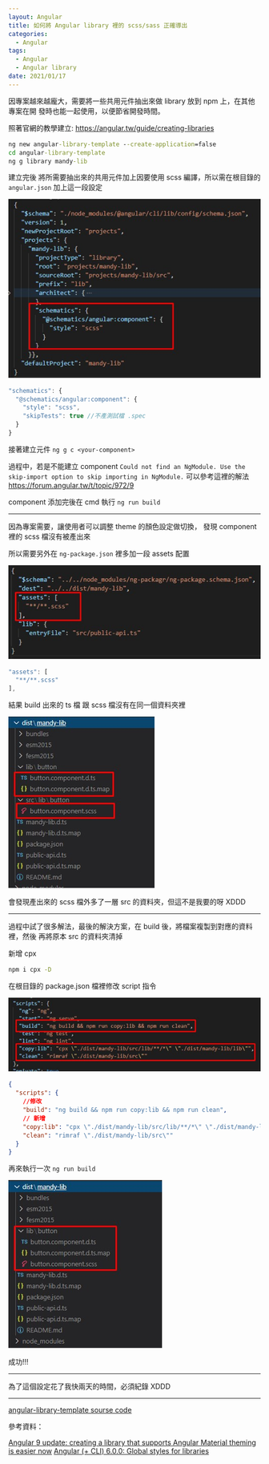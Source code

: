 ```yaml
---
layout: Angular
title: 如何將 Angular library 裡的 scss/sass 正確導出
categories:
  - Angular
tags:
  - Angular
  - Angular library
date: 2021/01/17
---
```


因專案越來越龐大，需要將一些共用元件抽出來做 library 放到 npm 上，在其他專案在開
發時也能一起使用，以便節省開發時間。

照著官網的教學建立: https://angular.tw/guide/creating-libraries

```cmd
ng new angular-library-template --create-application=false
cd angular-library-template
ng g library mandy-lib
```

建立完後 將所需要抽出來的共用元件加上因要使用 scss 編譯，所以需在根目錄的
`angular.json` 加上這一段設定

<img src="assets/images/angular/lib_build_css/001.jpg" />

```ts
"schematics": {
  "@schematics/angular:component": {
    "style": "scss",
    "skipTests": true //不產測試檔 .spec
  }
}
```

接著建立元件 `ng g c <your-component>`

過程中，若是不能建立 component
`Could not find an NgModule. Use the skip-import option to skip importing in NgModule.`
可以參考這裡的解法 https://forum.angular.tw/t/topic/972/9

component 添加完後在 cmd 執行 `ng run build`

---

因為專案需要，讓使用者可以調整 theme 的顏色設定做切換， 發現 component 裡的 scss
檔沒有被產出來

所以需要另外在 `ng-package.json` 裡多加一段 assets 配置

<img src="assets/images/angular/lib_build_css/002.jpg" />

```ts
"assets": [
  "**/**.scss"
],
```

結果 build 出來的 ts 檔 跟 scss 檔沒有在同一個資料夾裡

<img src="assets/images/angular/lib_build_css/003.jpg" />

會發現產出來的 scss 檔外多了一層 src 的資料夾，但這不是我要的呀 XDDD

---

過程中試了很多解法，最後的解決方案，在 build 後，將檔案複製到對應的資料裡，然後
再將原本 src 的資料夾清掉

新增 cpx

```bash
npm i cpx -D
```

在根目錄的 package.json 檔裡修改 script 指令

<img src="assets/images/angular/lib_build_css/004.jpg" />

```json
{
  "scripts": {
    //修改
    "build": "ng build && npm run copy:lib && npm run clean",
    // 新增
    "copy:lib": "cpx \"./dist/mandy-lib/src/lib/**/*\" \"./dist/mandy-lib/lib\"",
    "clean": "rimraf \"./dist/mandy-lib/src\""
  }
}
```

再來執行一次 `ng run build`

<img src="assets/images/angular/lib_build_css/005.jpg" />

成功!!!

---

為了這個設定花了我快兩天的時間，必須紀錄 XDDD

---

[angular-library-template sourse code](https://github.com/mtwmt/angular-library-template)

參考資料：

[Angular 9 update: creating a library that supports Angular Material theming is easier now](https://www.usefuldev.com/post/Angular%209%20update:%20creating%20a%20library%20that%20supports%20Angular%20Material%20theming%20is%20easier%20now)
[Angular (+ CLI) 6.0.0: Global styles for libraries](https://github.com/angular/angular-cli/issues/10869)
